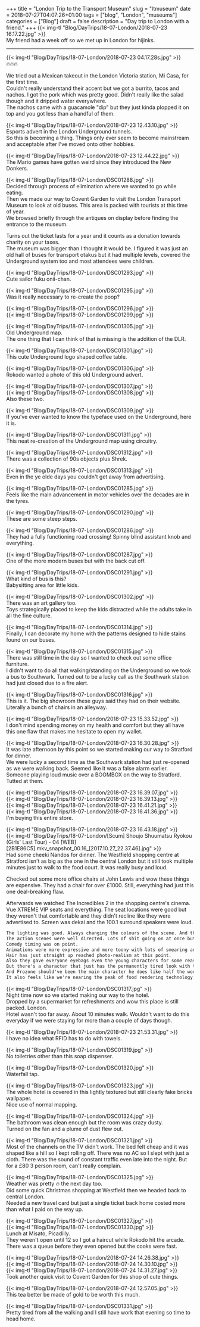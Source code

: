 +++
title = "London Trip to the Transport Museum"
slug = "ltmuseum"
date = 2018-07-27T04:07:26+01:00
tags = ["blog", "London", "museums"]
categories = ["Blog"]
draft = false
description = "Day trip to London with a friend."
+++
{{< img-tl "Blog/DayTrips/18-07-London/2018-07-23 16.17.22.jpg" >}}  
My friend had a week off so we met up in London for hijinks.
<!--more-->
***
{{< img-tl "Blog/DayTrips/18-07-London/2018-07-23 04.17.28s.jpg" >}}  
:fire::fire::fire:

We tried out a Mexican takeout in the London Victoria station, Mi Casa, for the first time.  
Couldn't really understand their accent but we got a burrito, tacos and nachos. I got the pork which was pretty good. Didn't really like the salad though and it dripped water everywhere.  
The nachos came with a guacamole "dip" but they just kinda plopped it on top and you got less than a handful of them.

{{< img-tl "Blog/DayTrips/18-07-London/2018-07-23 12.43.10.jpg" >}}  
Esports advert in the London Underground tunnels.  
So this is becoming a thing. Things only ever seem to become mainstream and acceptable after I've moved onto other hobbies.

{{< img-tl "Blog/DayTrips/18-07-London/2018-07-23 12.44.22.jpg" >}}  
The Mario games have gotten weird since they introduced the New Donkers.

{{< img-tl "Blog/DayTrips/18-07-London/DSC01288.jpg" >}}  
Decided through process of elimination where we wanted to go while eating.  
Then we made our way to Covent Garden to visit the London Transport Museum to look at old buses. This area is packed with tourists at this time of year.  
We browsed briefly through the antiques on display before finding the entrance to the museum.  

Turns out the ticket lasts for a year and it counts as a donation towards charity on your taxes.  
The museum was bigger than I thought it would be. I figured it was just an old hall of buses for transport otakus but it had multiple levels, covered the Underground system too and most attendees were children.

{{< img-tl "Blog/DayTrips/18-07-London/DSC01293.jpg" >}}  
Cute sailor fuku onii-chan.

{{< img-tl "Blog/DayTrips/18-07-London/DSC01295.jpg" >}}  
Was it really necessary to re-create the poop?

{{< img-tl "Blog/DayTrips/18-07-London/DSC01296.jpg" >}}  
{{< img-tl "Blog/DayTrips/18-07-London/DSC01299.jpg" >}}  

{{< img-tl "Blog/DayTrips/18-07-London/DSC01305.jpg" >}}  
Old Underground map.  
The one thing that I can think of that is missing is the addition of the DLR.

{{< img-tl "Blog/DayTrips/18-07-London/DSC01301.jpg" >}}  
This cute Underground logo shaped coffee table.

{{< img-tl "Blog/DayTrips/18-07-London/DSC01306.jpg" >}}  
Rokodo wanted a photo of this old Underground advert.

{{< img-tl "Blog/DayTrips/18-07-London/DSC01307.jpg" >}}  
{{< img-tl "Blog/DayTrips/18-07-London/DSC01308.jpg" >}}  
Also these two.

{{< img-tl "Blog/DayTrips/18-07-London/DSC01309.jpg" >}}  
If you've ever wanted to know the typeface used on the Underground, here it is.

{{< img-tl "Blog/DayTrips/18-07-London/DSC01311.jpg" >}}  
This neat re-creation of the Underground map using circuitry.

{{< img-tl "Blog/DayTrips/18-07-London/DSC01312.jpg" >}}  
There was a collection of 90s objects plus Shrek.

{{< img-tl "Blog/DayTrips/18-07-London/DSC01313.jpg" >}}  
Even in the ye olde days you couldn't get away from advertising.

{{< img-tl "Blog/DayTrips/18-07-London/DSC01285.jpg" >}}  
Feels like the main advancement in motor vehicles over the decades are in the tyres.

{{< img-tl "Blog/DayTrips/18-07-London/DSC01290.jpg" >}}  
These are some steep steps.

{{< img-tl "Blog/DayTrips/18-07-London/DSC01286.jpg" >}}  
They had a fully functioning road crossing! Spinny blind assistant knob and everything.  

{{< img-tl "Blog/DayTrips/18-07-London/DSC01287.jpg" >}}  
One of the more modern buses but with the back cut off.

{{< img-tl "Blog/DayTrips/18-07-London/DSC01291.jpg" >}}  
What kind of bus is this?  
Babysitting area for little kids.

{{< img-tl "Blog/DayTrips/18-07-London/DSC01302.jpg" >}}  
There was an art gallery too.  
Toys strategically placed to keep the kids distracted while the adults take in all the fine culture.

{{< img-tl "Blog/DayTrips/18-07-London/DSC01314.jpg" >}}  
Finally, I can decorate my home with the patterns designed to hide stains found on our buses.

{{< img-tl "Blog/DayTrips/18-07-London/DSC01315.jpg" >}}  
There was still time in the day so I wanted to check out some office furniture.  
I didn't want to do all that walking/standing on the Underground so we took a bus to Southwark. Turned out to be a lucky call as the Southwark station had just closed due to a fire alert.

{{< img-tl "Blog/DayTrips/18-07-London/DSC01316.jpg" >}}  
This is it. The big showroom these guys said they had on their website.  
Literally a bunch of chairs in an alleyway.

{{< img-tl "Blog/DayTrips/18-07-London/2018-07-23 15.33.52.jpg" >}}  
I don't mind spending money on my health and comfort but they all have this one flaw that makes me hesitate to open my wallet.

{{< img-tl "Blog/DayTrips/18-07-London/2018-07-23 16.30.28.jpg" >}}  
It was late afternoon by this point so we started making our way to Stratford for dinner.  
We were lucky a second time as the Southwark station had just re-opened as we were walking back. Seemed like it was a false alarm earlier.  
Someone playing loud music over a BOOMBOX on the way to Stratford. Tutted at them.

{{< img-tl "Blog/DayTrips/18-07-London/2018-07-23 16.39.07.jpg" >}}  
{{< img-tl "Blog/DayTrips/18-07-London/2018-07-23 16.39.13.jpg" >}}  
{{< img-tl "Blog/DayTrips/18-07-London/2018-07-23 16.41.21.jpg" >}}  
{{< img-tl "Blog/DayTrips/18-07-London/2018-07-23 16.41.36.jpg" >}}  
I'm buying this entire store.

{{< img-tl "Blog/DayTrips/18-07-London/2018-07-23 16.43.18.jpg" >}}  
{{< img-tl "Blog/DayTrips/18-07-London/[Scum] Shoujo Shuumatsu Ryokou (Girls' Last Tour) - 04 [WEB][2B1E86C5].mkv_snapshot_00.16_[2017.10.27_22.37.46].jpg" >}}  
Had some cheeki Nandos for dinner. The Westfield shopping centre at Stratford isn't as big as the one in the central London but it still took multiple minutes just to walk to the food court. It was really busy and loud.

Checked out some more office chairs at John Lewis and wow these things are expensive. They had a chair for over £1000. Still, everything had just this one deal-breaking flaw.

Afterwards we watched The Incredibles 2 in the shopping centre's cinema.  
Vue XTREME VIP seats and everything. The seat locations were good but they weren't that comfortable and they didn't recline like they were advertised to. Screen was dekai and the 100.1 surround speakers were loud.

```Markdown
The lighting was good. Always changing the colours of the scene. And there's global illumination now.  
The action scenes were well directed. Lots of shit going on at once but you knew where people were in relation to each other and what they were doing.  
Comedy timing was on point.  
Animations were more expressive and more toony with lots of smearing and squashing/stretching.  
Hair has just straight up reached photo-realism at this point.  
Also they gave everyone eyebags even the young characters for some reason.  
But there's a character that just has the permanently tired look with the black bags and that's hot. And Elastigirl is thicc af.  
And Frozone should've been the main character he does like half the work and the ice rendering looked absolutely sick.  
It also feels like we're nearing the peak of food rendering technology.
```

{{< img-tl "Blog/DayTrips/18-07-London/DSC01317.jpg" >}}  
Night time now so we started making our way to the hotel.  
Dropped by a supermarket for refreshments and wow this place is still packed. London.  
Hotel wasn't too far away. About 10 minutes walk. Wouldn't want to do this everyday if we were staying for more than a couple of days though.

{{< img-tl "Blog/DayTrips/18-07-London/2018-07-23 21.53.31.jpg" >}}  
I have no idea what RFID has to do with towels.

{{< img-tl "Blog/DayTrips/18-07-London/DSC01319.jpg" >}}  
No toiletries other than this soap dispenser.

{{< img-tl "Blog/DayTrips/18-07-London/DSC01320.jpg" >}}  
Waterfall tap.

{{< img-tl "Blog/DayTrips/18-07-London/DSC01323.jpg" >}}  
The whole hotel is covered in this lightly textured but still clearly fake bricks wallpaper.  
Nice use of normal mapping.

{{< img-tl "Blog/DayTrips/18-07-London/DSC01324.jpg" >}}  
The bathroom was clean enough but the room was crazy dusty.  
Turned on the fan and a plume of dust flew out.

{{< img-tl "Blog/DayTrips/18-07-London/DSC01321.jpg" >}}  
Most of the channels on the TV didn't work. The bed felt cheap and it was shaped like a hill so I kept rolling off. There was no AC so I slept with just a cloth. There was the sound of constant traffic even late into the night. But for a £80 3 person room, can't really complain.

{{< img-tl "Blog/DayTrips/18-07-London/DSC01325.jpg" >}}  
Weather was pretty :fire: the next day too.  
Did some quick Christmas shopping at Westfield then we headed back to central London.  
Needed a new travel card but just a single ticket back home costed more than what I paid on the way up.

{{< img-tl "Blog/DayTrips/18-07-London/DSC01327.jpg" >}}  
{{< img-tl "Blog/DayTrips/18-07-London/DSC01330.jpg" >}}  
Lunch at Misato, Picadilly.  
They weren't open until 12 so I got a haircut while Rokodo hit the arcade. There was a queue before they even opened but the cooks were fast.

{{< img-tl "Blog/DayTrips/18-07-London/2018-07-24 14.26.38.jpg" >}}  
{{< img-tl "Blog/DayTrips/18-07-London/2018-07-24 14.30.10.jpg" >}}  
{{< img-tl "Blog/DayTrips/18-07-London/2018-07-24 14.31.27.jpg" >}}  
Took another quick visit to Covent Garden for this shop of cute things.

{{< img-tl "Blog/DayTrips/18-07-London/2018-07-24 12.57.05.jpg" >}}  
This tea better be made of gold to be worth this much.

{{< img-tl "Blog/DayTrips/18-07-London/DSC01331.jpg" >}}  
Pretty tired from all the walking and I still have work that evening so time to head home.